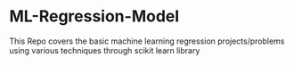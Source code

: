 # ML-Regression-Model
This Repo covers the basic machine learning regression projects/problems using various techniques through scikit learn library 
